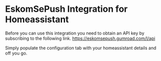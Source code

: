 # EskomSePush Integration for Homeassistant

Before you can use this integration you need to obtain an API key by subscribing to the following link.
https://eskomsepush.gumroad.com/l/api

Simply populate the configuration tab with your homeassistant details and off you go.

